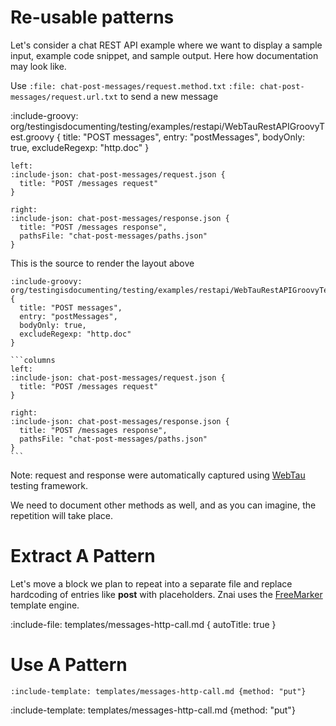 # Re-usable patterns

Let's consider a chat REST API example where we want to display a sample input, example code snippet, and sample output.
Here how documentation may look like.

Use `:file: chat-post-messages/request.method.txt` `:file: chat-post-messages/request.url.txt` to send a new message

:include-groovy: org/testingisdocumenting/testing/examples/restapi/WebTauRestAPIGroovyTest.groovy {
  title: "POST messages",
  entry: "postMessages",
  bodyOnly: true,
  excludeRegexp: "http.doc"
}

```columns
left:
:include-json: chat-post-messages/request.json {
  title: "POST /messages request"
}
  
right:
:include-json: chat-post-messages/response.json {
  title: "POST /messages response",
  pathsFile: "chat-post-messages/paths.json"
}
```

This is the source to render the layout above

    :include-groovy: org/testingisdocumenting/testing/examples/restapi/WebTauRestAPIGroovyTest.groovy {
      title: "POST messages",
      entry: "postMessages",
      bodyOnly: true,
      excludeRegexp: "http.doc"
    }
    
    ```columns
    left:
    :include-json: chat-post-messages/request.json {
      title: "POST /messages request"
    }
      
    right:
    :include-json: chat-post-messages/response.json {
      title: "POST /messages response",
      pathsFile: "chat-post-messages/paths.json"
    }
    ```

Note: request and response were automatically captured using [WebTau](synergy-with-testing/REST) testing framework.
    
We need to document other methods as well, and as you can imagine, the repetition will take place.

# Extract A Pattern

Let's move a block we plan to repeat into a separate file and replace hardcoding of entries like **post** with placeholders.
Znai uses the [FreeMarker](https://freemarker.apache.org) template engine.

:include-file: templates/messages-http-call.md { autoTitle: true }

# Use A Pattern

    :include-template: templates/messages-http-call.md {method: "put"}

:include-template: templates/messages-http-call.md {method: "put"}

